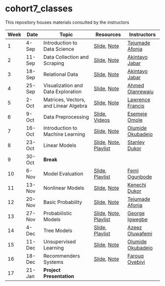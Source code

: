 # cohort7_classes
This repository houses materials consulted by the instructors

Week |Date |  Topic | Resources | Instructors
|---|---| ---| --- | --|
1| 4-Sep |  Introduction to Data Science | [Slide](http://www.datasciencecourse.org/slides/intro.pdf), [Note](http://www.datasciencecourse.org/notes/intro/) | [Tejumade Afonja](https://www.linkedin.com/in/tejumadeafonja/) 
2 |11-Sep | Data Collection and Scraping | [Slide](http://www.datasciencecourse.org/slides/data_collection.pdf), [Note](http://www.datasciencecourse.org/notes/data_collection/) | [Akintayo Jabar](https://www.linkedin.com/in/tayo-jabar/)
3 |18-Sep | Relational Data | [Slide](http://www.datasciencecourse.org/slides/relational_data.pdf), [Note](http://www.datasciencecourse.org/notes/relational_data/) | [Akintayo Jabar](https://www.linkedin.com/in/tayo-jabar/)
4 |25-Sep | Visualization and Data Exploration | [Slide](http://www.datasciencecourse.org/slides/visualization.pdf), [Note](http://www.datasciencecourse.org/notes/visualization/) |  [Ahmed Olanrewaju](https://www.linkedin.com/in/ahmed-olanrewaju-093b7b4a/)
5 |2-Oct | Matrices, Vectors, and Linear Algebra | [Slide](http://www.datasciencecourse.org/slides/matrices.pdf), [Note](http://www.datasciencecourse.org/notes/matrices/) | [Lawrence Francis](https://www.linkedin.com/in/ldfrancis/)
6 |9-Oct | Data Preprocessing | [Slide](https://mlvu.github.io/lectures/22.Methodology2.annotated.pdf), [Videos](https://www.youtube.com/playlist?list=PLCof9EqayQgsJDHLYb0dxn5xr2-pjmV08) | [Esemeje Omole](https://www.linkedin.com/in/esemejeomole/)
7 |16-Oct | Introduction to Machine Learning | [Slide](http://www.datasciencecourse.org/slides/ml_intro.pdf), [Note](http://www.datasciencecourse.org/notes/ml_intro/) | [Olumide Okubadejo](https://www.linkedin.com/in/olumide-okubadejo/)
8 |23-Oct | Linear Models | [Slide](http://www.datasciencecourse.org/slides/linear_classification.pdf), [Note](http://www.datasciencecourse.org/notes/linear_classification/), [Playlist](https://www.youtube.com/playlist?list=PLCof9EqayQguePOyoKenR5LWOlCWCkCsM)| [Stanley Dukor](https://www.linkedin.com/in/stanleydukor/)
9 |30-Oct | **Break** 
10 |6-Nov | Model Evaluation | [Slide](https://mlvu.github.io/lectures/21.Methodology1.annotated.pdf), [Playlist](https://www.youtube.com/playlist?list=PLCof9EqayQgt6iSJnt8ABPhMNiU2hmZiK) | [Femi Ogunbode](https://www.linkedin.com/in/femiogunbode/?originalSubdomain=ng)
11 | 13-Nov | Nonlinear Models | [Slide](http://www.datasciencecourse.org/slides/nonlinear_modeling.pdf), [Note](http://www.datasciencecourse.org/notes/nonlinear_modeling/) | [Kenechi Dukor](https://www.linkedin.com/in/kenechi-dukor-a30462b6/)
12 | 20-Nov | Basic Probability | [Slide](http://www.datasciencecourse.org/slides/probability.pdf), [Note](http://www.datasciencecourse.org/notes/probability/) | [Tejumade Afonja](https://www.linkedin.com/in/tejumadeafonja/) 
13 | 27-Nov | Probabilistic Models | [Slide](http://www.datasciencecourse.org/slides/mle.pdf), [Note](http://www.datasciencecourse.org/notes/mle/), [Playlist](https://www.youtube.com/playlist?list=PLCof9EqayQgs6gGKPUDURn6aoV6gCIUPa) | [George Igwegbe](https://www.linkedin.com/in/george-igwegbe/)
14 | 4-Dec | Tree Models | [Slide](http://www.datasciencecourse.org/slides/decision_trees.pdf), [Playlist](https://www.youtube.com/playlist?list=PLCof9EqayQgv5bPKEn7F1AEMyojCgTibW) | [Azeez Oluwafemi](https://www.linkedin.com/in/azeez-oluwafemi/)
15 | 11-Dec | Unsupervised Learning  | [Slide](http://www.datasciencecourse.org/slides/unsupervised.pdf), [Note](http://www.datasciencecourse.org/notes/unsupervised/) | [Olumide Okubadejo](https://www.linkedin.com/in/olumide-okubadejo/)
16 | 18-Dec | Recommenders Systems | [Slide](http://www.datasciencecourse.org/slides/recommender.pdf), [Note](http://www.datasciencecourse.org/notes/recommender/) | [Farouq Oyebiyi](https://www.linkedin.com/in/farouq-oyebiyi-87ba2528)
|17|21-Jan|**Project Presentation**
